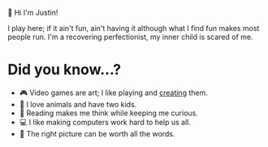👋 Hi I'm Justin!

I play here; if it ain't fun, ain't having it although what I find fun makes most people run.
I'm a recovering perfectionist, my inner child is scared of me.
# Did you know…?
- 🎮 Video games are art; I like playing and [creating](https://en.wikipedia.org/wiki/FIFA_08) them.
- 🐶 I love animals and have two kids.
- 📖 Reading makes me think while keeping me curious.
- 💻 I like making computers work hard to help us all.
- 🎉 The right picture can be worth all the words.
